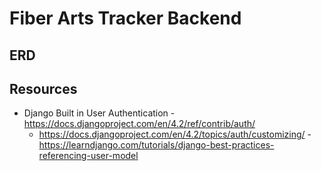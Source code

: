 # Fiber Arts Tracker Backend

## ERD

## Resources

- Django Built in User Authentication
    -https://docs.djangoproject.com/en/4.2/ref/contrib/auth/
    - https://docs.djangoproject.com/en/4.2/topics/auth/customizing/
    -https://learndjango.com/tutorials/django-best-practices-referencing-user-model